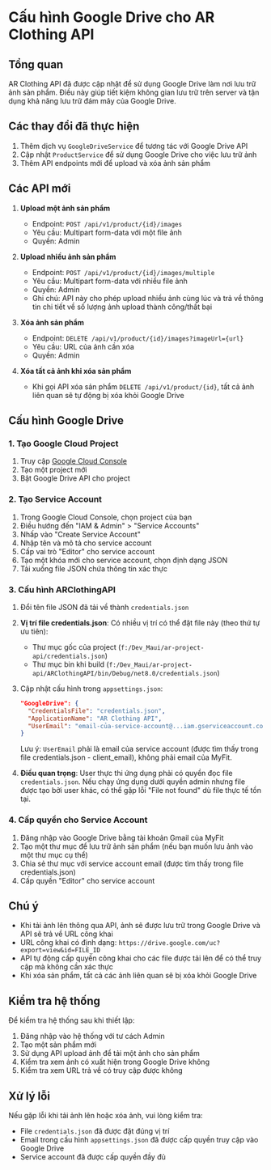 # Cấu hình Google Drive cho AR Clothing API

## Tổng quan
AR Clothing API đã được cập nhật để sử dụng Google Drive làm nơi lưu trữ ảnh sản phẩm. Điều này giúp tiết kiệm không gian lưu trữ trên server và tận dụng khả năng lưu trữ đám mây của Google Drive.

## Các thay đổi đã thực hiện
1. Thêm dịch vụ `GoogleDriveService` để tương tác với Google Drive API
2. Cập nhật `ProductService` để sử dụng Google Drive cho việc lưu trữ ảnh
3. Thêm API endpoints mới để upload và xóa ảnh sản phẩm

## Các API mới
1. **Upload một ảnh sản phẩm**
   - Endpoint: `POST /api/v1/product/{id}/images`
   - Yêu cầu: Multipart form-data với một file ảnh
   - Quyền: Admin

2. **Upload nhiều ảnh sản phẩm**
   - Endpoint: `POST /api/v1/product/{id}/images/multiple`
   - Yêu cầu: Multipart form-data với nhiều file ảnh 
   - Quyền: Admin
   - Ghi chú: API này cho phép upload nhiều ảnh cùng lúc và trả về thông tin chi tiết về số lượng ảnh upload thành công/thất bại

3. **Xóa ảnh sản phẩm**
   - Endpoint: `DELETE /api/v1/product/{id}/images?imageUrl={url}`
   - Yêu cầu: URL của ảnh cần xóa
   - Quyền: Admin
   
4. **Xóa tất cả ảnh khi xóa sản phẩm**
   - Khi gọi API xóa sản phẩm `DELETE /api/v1/product/{id}`, tất cả ảnh liên quan sẽ tự động bị xóa khỏi Google Drive

## Cấu hình Google Drive

### 1. Tạo Google Cloud Project
1. Truy cập [Google Cloud Console](https://console.cloud.google.com/)
2. Tạo một project mới
3. Bật Google Drive API cho project

### 2. Tạo Service Account
1. Trong Google Cloud Console, chọn project của bạn
2. Điều hướng đến "IAM & Admin" > "Service Accounts"
3. Nhấp vào "Create Service Account"
4. Nhập tên và mô tả cho service account
5. Cấp vai trò "Editor" cho service account
6. Tạo một khóa mới cho service account, chọn định dạng JSON
7. Tải xuống file JSON chứa thông tin xác thực

### 3. Cấu hình ARClothingAPI
1. Đổi tên file JSON đã tải về thành `credentials.json`
2. **Vị trí file credentials.json**: Có nhiều vị trí có thể đặt file này (theo thứ tự ưu tiên):
   - Thư mục gốc của project (`f:/Dev_Maui/ar-project-api/credentials.json`)
   - Thư mục bin khi build (`f:/Dev_Maui/ar-project-api/ARClothingAPI/bin/Debug/net8.0/credentials.json`)
   
3. Cập nhật cấu hình trong `appsettings.json`:
   ```json
   "GoogleDrive": {
     "CredentialsFile": "credentials.json",
     "ApplicationName": "AR Clothing API",
     "UserEmail": "email-của-service-account@...iam.gserviceaccount.com"
   }
   ```
   Lưu ý: `UserEmail` phải là email của service account (được tìm thấy trong file credentials.json - client_email), không phải email của MyFit.

4. **Điều quan trọng**: User thực thi ứng dụng phải có quyền đọc file `credentials.json`. Nếu chạy ứng dụng dưới quyền admin nhưng file được tạo bởi user khác, có thể gặp lỗi "File not found" dù file thực tế tồn tại.

### 4. Cấp quyền cho Service Account
1. Đăng nhập vào Google Drive bằng tài khoản Gmail của MyFit
2. Tạo một thư mục để lưu trữ ảnh sản phẩm (nếu bạn muốn lưu ảnh vào một thư mục cụ thể)
3. Chia sẻ thư mục với service account email (được tìm thấy trong file credentials.json)
4. Cấp quyền "Editor" cho service account

## Chú ý
- Khi tải ảnh lên thông qua API, ảnh sẽ được lưu trữ trong Google Drive và API sẽ trả về URL công khai
- URL công khai có định dạng: `https://drive.google.com/uc?export=view&id=FILE_ID`
- API tự động cấp quyền công khai cho các file được tải lên để có thể truy cập mà không cần xác thực
- Khi xóa sản phẩm, tất cả các ảnh liên quan sẽ bị xóa khỏi Google Drive

## Kiểm tra hệ thống
Để kiểm tra hệ thống sau khi thiết lập:
1. Đăng nhập vào hệ thống với tư cách Admin
2. Tạo một sản phẩm mới
3. Sử dụng API upload ảnh để tải một ảnh cho sản phẩm
4. Kiểm tra xem ảnh có xuất hiện trong Google Drive không
5. Kiểm tra xem URL trả về có truy cập được không

## Xử lý lỗi
Nếu gặp lỗi khi tải ảnh lên hoặc xóa ảnh, vui lòng kiểm tra:
- File `credentials.json` đã được đặt đúng vị trí
- Email trong cấu hình `appsettings.json` đã được cấp quyền truy cập vào Google Drive
- Service account đã được cấp quyền đầy đủ
